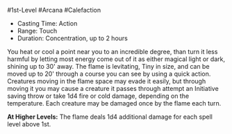 #1st-Level #Arcana #Calefaction
 
- Casting Time: Action
- Range: Touch
- Duration: Concentration, up to 2 hours  

You heat or cool a point near you to an incredible degree, than turn it less harmful by letting most energy come out of it as either magical light or dark, shining up to 30' away. The flame is levitating, Tiny in size, and can be moved up to 20' through a course you can see by using a quick action. Creatures moving in the flame space may evade it easily, but through moving it you may cause a creature it passes through attempt an Initiative saving throw or take 1d4 fire or cold damage, depending on the temperature. Each creature may be damaged once by the flame each turn.
 
**At Higher Levels:** The flame deals 1d4 additional damage for each spell level above 1st.